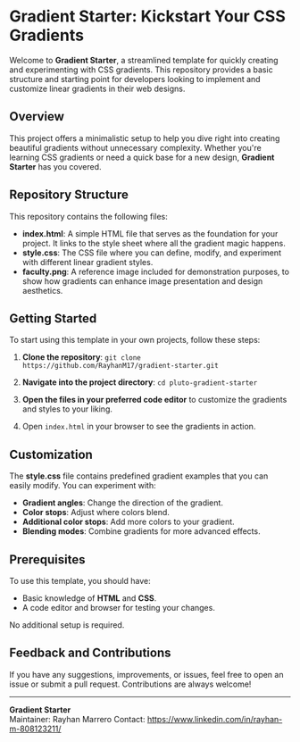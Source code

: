 # Gradient Starter: Kickstart Your CSS Gradients

Welcome to **Gradient Starter**, a streamlined template for quickly creating and experimenting with CSS gradients. This repository provides a basic structure and starting point for developers looking to implement and customize linear gradients in their web designs.

## Overview

This project offers a minimalistic setup to help you dive right into creating beautiful gradients without unnecessary complexity. Whether you're learning CSS gradients or need a quick base for a new design, **Gradient Starter** has you covered.

## Repository Structure

This repository contains the following files:

- **index.html**: A simple HTML file that serves as the foundation for your project. It links to the style sheet where all the gradient magic happens.
- **style.css**: The CSS file where you can define, modify, and experiment with different linear gradient styles.
- **faculty.png**: A reference image included for demonstration purposes, to show how gradients can enhance image presentation and design aesthetics.

## Getting Started

To start using this template in your own projects, follow these steps:

1. **Clone the repository**:
   `git clone https://github.com/RayhanM17/gradient-starter.git`

2. **Navigate into the project directory**:
   `cd pluto-gradient-starter`

3. **Open the files in your preferred code editor** to customize the gradients and styles to your liking.

4. Open `index.html` in your browser to see the gradients in action.

## Customization

The **style.css** file contains predefined gradient examples that you can easily modify. You can experiment with:

- **Gradient angles**: Change the direction of the gradient.
- **Color stops**: Adjust where colors blend.
- **Additional color stops**: Add more colors to your gradient.
- **Blending modes**: Combine gradients for more advanced effects.

## Prerequisites

To use this template, you should have:

- Basic knowledge of **HTML** and **CSS**.
- A code editor and browser for testing your changes.

No additional setup is required.

## Feedback and Contributions

If you have any suggestions, improvements, or issues, feel free to open an issue or submit a pull request. Contributions are always welcome!

---

**Gradient Starter**  
Maintainer: Rayhan Marrero 
Contact: https://www.linkedin.com/in/rayhan-m-808123211/